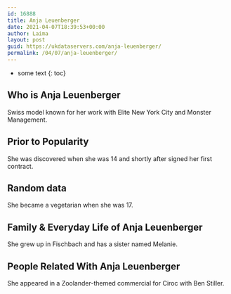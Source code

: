 ```yaml
---
id: 16888
title: Anja Leuenberger
date: 2021-04-07T18:39:53+00:00
author: Laima
layout: post
guid: https://ukdataservers.com/anja-leuenberger/
permalink: /04/07/anja-leuenberger/
---
```


* some text
{: toc}


## Who is Anja Leuenberger
                  
                  
                  
Swiss model known for her work with Elite New York City and Monster Management. 
                  
              
            
              
            
                
                
                
## Prior to Popularity
                  
                  
                  
She was discovered when she was 14 and shortly after signed her first contract. 
                  
              
            
              
            
                
                
                
## Random data
                  
                  
                  
She became a vegetarian when she was 17. 
                  
              
            
              
            
                
                
                
## Family & Everyday Life of Anja Leuenberger
                  
                  
                  
She grew up in Fischbach and has a sister named Melanie. 
                  
              
            
              
            
                
                
                
## People Related With Anja Leuenberger
                  
                  
                  
She appeared in a Zoolander-themed commercial for Ciroc with Ben Stiller. 
                  
              
            
              
            
                
              
            
              
              
            
            
              
            
          
          
          